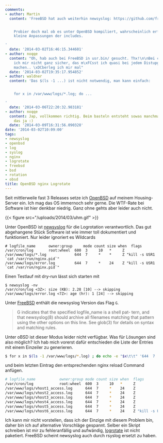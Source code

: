 ```yaml
---
comments:
- author: Martin
  content: 'FreeBSD hat auch weiterhin newsyslog: https://github.com/freebsd/freebsd/tree/master/usr.sbin/newsyslog


    Probier doch mal ob es unter OpenBSD kompiliert, wahrscheinlich erfordert es nur
    kleine Anpassungen der includes.

'
  date: '2014-03-02T16:46:15.344601'
- author: noqqe
  content: "Oh, hab auch bei FreeBSD in usr.bin/ gesucht. Thx!\n\nBei compilen bin
    ich mir nicht ganz sicher, das m\xFCsst ich quasi bei jedem Distupgrade erneut
    machen.. \xDCberleg ich mir mal"
  date: '2014-03-02T19:35:17.954852'
- author: waldner
  content: 'Das $(ls -1 ...) ist nicht notwendig, man kann einfach:


    for x in /var/www/logs/*.log; do ...

'
  date: '2014-03-06T22:20:32.983181'
- author: noqqe
  content: Jap, vollkommen richtig. Beim basteln entsteht sowas manchmal, man kennt
    das ja :)
  date: '2014-03-09T16:31:56.090328'
date: '2014-03-02T10:09:00'
tags:
- newsyslog
- openbsd
- log
- syslog
- nginx
- logrotate
- freebsd
- bsd
- rotation
- obsd
title: OpenBSD nginx Logrotate
---
```


Seit mittlerweile fast 3 Releases setze ich [OpenBSD](http://openbsd.org) auf
meinem Housing-Server ein. Ich mag das OS immernoch sehr gerne. Die WTF-Rate bei
Software ist hier denkbar niedrig. Ganz ohne gehts aber leider auch nicht.

{{< figure src="/uploads/2014/03/uhm.gif" >}}

Unter OpenBSD ist [newsyslog](http://www.weird.com/~woods/projects/newsyslog.html)
für die Logrotation verantwortlich. Das gut abgehangene Stück Software ist wie
immer toll dokumentiert und funktioniert. Nur leider ignoriert es Wildcards

```
# logfile_name      owner:group     mode count size when  flags
/var/cron/log       root:wheel  600  3     10   *     Z
/var/www/logs/*.log             644  7     *    *     Z "kill -s USR1 `cat /var/run/nginx.pid`"
/var/www/logs/error.log         644  7     *    24    Z "kill -s USR1 `cat /var/run/nginx.pid`"
```

Einen Testlauf mit dry-run lässt sich starten mit

```
$ newsyslog -nv
/var/cron/log <3Z>: size (KB): 2.28 [10] --> skipping
/var/www/logs/error.log <7Z>: age (hr): 1 [24] --> skipping
```

Unter [FreeBSD](http://www.freebsd.org/cgi/man.cgi?query=newsyslog.conf&sektion=5)
enthält die newsyslog Version das Flag `G`.

> G   indicates that the specified logfile_name is a shell pat-
>     tern, and that newsyslog(8) should archive all filenames
>     matching that pattern using the other options on this
>     line.  See glob(3) for details on syntax and matching
>     rules.

Unter oBSD ist dieser Modus leider nicht verfügbar. Was für Lösungen sind also möglich? Ich hab mich
vorerst dafür entschieden die Liste der Entries mit einem Einzeiler zu
generieren.

``` bash
$ for x in $(ls -1 /var/www/logs/*.log) ; do echo -e "$x\t\t" '644  7     *    24    Z' ; done
```

und beim letzten Eintrag den entsprechenden nginx reload Command anfügen.

``` bash
# logfile_name           owner:group mode count size when  flags
/var/cron/log            root:wheel  600  3     10   *     Z
/var/www/logs/vhost1_access.log      644  7     *    24    Z
/var/www/logs/vhost2_access.log      644  7     *    24    Z
/var/www/logs/vhost3_access.log      644  7     *    24    Z
/var/www/logs/vhost4_access.log      644  7     *    24    Z
/var/www/logs/vhost5_access.log      644  7     *    24    Z
/var/www/logs/vhost6_access.log      644  7     *    24    Z "kill -s USR1 `cat /var/run/nginx.pid`"
```

Ich kann mir nicht vorstellen, dass ich der Einzige mit diesem Problem bin,
daher bin ich auf alternative Vorschläge gespannt. Selber ein Skript schreiben
ist mir zu fehleranfällig und aufwändig, [logrotate](https://fedorahosted.org/logrotate/) ist
nicht paketiert. FreeBSD scheint newsyslog auch durch rsyslog ersetzt zu haben.